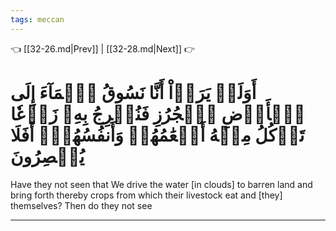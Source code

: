 ```yaml
---
tags: meccan
---
```


👈 [[32-26.md|Prev]] | [[32-28.md|Next]] 👉

# أَوَلَمۡ يَرَوۡاْ أَنَّا نَسُوقُ ٱلۡمَآءَ إِلَى ٱلۡأَرۡضِ ٱلۡجُرُزِ فَنُخۡرِجُ بِهِۦ زَرۡعٗا تَأۡكُلُ مِنۡهُ أَنۡعَٰمُهُمۡ وَأَنفُسُهُمۡۚ أَفَلَا يُبۡصِرُونَ

Have they not seen that We drive the water [in clouds] to barren land and bring forth thereby crops from which their livestock eat and [they] themselves? Then do they not see

---

